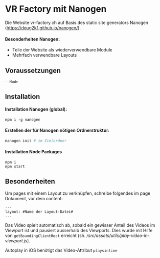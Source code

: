 # VR Factory mit Nanogen

Die Website vr-factory.ch auf Basis des static site generators Nanogen (https://doug2k1.github.io/nanogen/).

#### Besonderheiten Nanogen:

- Teile der Website als wiederverwendbare Module
- Mehrfach verwendbare Layouts

## Voraussetzungen

```
- Node
```

## Installation

#### Installation Nanogen (global):

```
npm i -g nanogen
```

#### Erstellen der für Nanogen nötigen Ordnerstruktur:

```bash
nanogen init # im Zielordner
```

#### Installation Node Packages

```
npm i
npm start
```

## Besonderheiten

Um pages mit einem Layout zu verknüpfen, schreibe folgendes im page Dokument, vor dem content:

```
---
layout: #Name der Layout-Datei#
---
```

Das Video spielt automatisch ab, sobald ein gewisser Anteil des Videos im Viewport ist und pausiert ausserhalb des Viewports. Dies wurde mit Hilfe von `getBoundingClientRect` erreicht (sh. _/src/assets/utils/play-video-in-viewport.js_).

Autoplay in iOS benötigt das Video-Attribut `playsinline`
